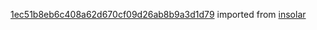 [1ec51b8eb6c408a62d670cf09d26ab8b9a3d1d79](https://github.com/insolar/insolar/commit/1ec51b8eb6c408a62d670cf09d26ab8b9a3d1d79) imported from [insolar](https://github.com/insolar/insolar)

